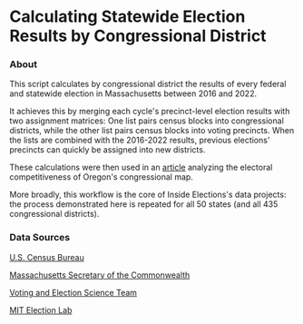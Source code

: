 # Calculating Statewide Election Results by Congressional District 

### About
This script calculates by congressional district the results of every federal and statewide election in Massachusetts between 2016 and 2022.

It achieves this by merging each cycle's precinct-level election results with two assignment matrices: One list pairs census blocks into congressional districts, while the other list pairs census blocks into voting precincts. When the lists are combined with the 2016-2022 results, previous elections' precincts can quickly be assigned into new districts.

These calculations were then used in an [article](https://www.insideelections.com/news/article/oregon-redistricting-mostly-good-news-for-democrats) analyzing the electoral competitiveness of Oregon's congressional map. 

More broadly, this workflow is the core of Inside Elections's data projects: the process demonstrated here is repeated for all 50 states (and all 435 congressional districts).

### Data Sources
[U.S. Census Bureau](https://www.census.gov/cgi-bin/geo/shapefiles/index.php?year=2020&layergroup=Blocks+%282020%29)

[Massachusetts Secretary of the Commonwealth](https://electionstats.state.ma.us/)

[Voting and Election Science Team](https://dataverse.harvard.edu/dataverse/electionscience)

[MIT Election Lab](https://github.com/MEDSL/2022-elections-official/blob/main/individual_states/2022-ma-local-precinct-general.zip)
